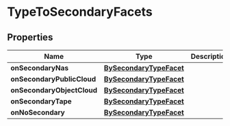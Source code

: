 

# TypeToSecondaryFacets

## Properties

Name | Type | Description | Notes
------------ | ------------- | ------------- | -------------
**onSecondaryNas** | [**BySecondaryTypeFacet**](BySecondaryTypeFacet.md) |  |  [optional]
**onSecondaryPublicCloud** | [**BySecondaryTypeFacet**](BySecondaryTypeFacet.md) |  |  [optional]
**onSecondaryObjectCloud** | [**BySecondaryTypeFacet**](BySecondaryTypeFacet.md) |  |  [optional]
**onSecondaryTape** | [**BySecondaryTypeFacet**](BySecondaryTypeFacet.md) |  |  [optional]
**onNoSecondary** | [**BySecondaryTypeFacet**](BySecondaryTypeFacet.md) |  |  [optional]




